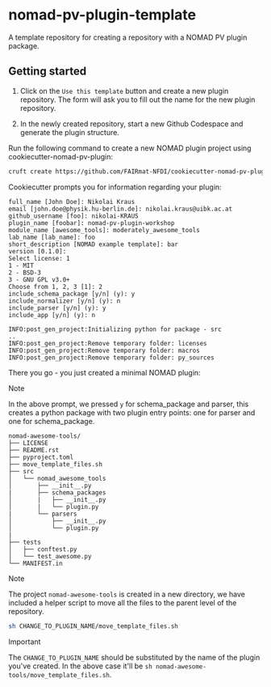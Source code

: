# nomad-pv-plugin-template
A template repository for creating a repository with a NOMAD PV plugin package.


## Getting started

1. Click on the `Use this template` button and create a new plugin repository. The form will ask you to fill out the name for the new plugin repository.

2. In the newly created repository, start a new Github Codespace and generate the plugin structure.

Run the following command to create a new NOMAD plugin project using cookiecutter-nomad-pv-plugin:

```sh
cruft create https://github.com/FAIRmat-NFDI/cookiecutter-nomad-pv-plugin
```

Cookiecutter prompts you for information regarding your plugin:

```no-highlight
full_name [John Doe]: Nikolai Kraus
email [john.doe@physik.hu-berlin.de]: nikolai.kraus@uibk.ac.at
github_username [foo]: nikolai-KRAUS
plugin_name [foobar]: nomad-pv-plugin-workshop
module_name [awesome_tools]: moderately_awesome_tools
lab_name [lab_name]: foo
short_description [NOMAD example template]: bar
version [0.1.0]:
Select license: 1
1 - MIT
2 - BSD-3
3 - GNU GPL v3.0+
Choose from 1, 2, 3 [1]: 2
include_schema_package [y/n] (y): y
include_normalizer [y/n] (y): n
include_parser [y/n] (y): y
include_app [y/n] (y): n

INFO:post_gen_project:Initializing python for package - src
..
INFO:post_gen_project:Remove temporary folder: licenses
INFO:post_gen_project:Remove temporary folder: macros
INFO:post_gen_project:Remove temporary folder: py_sources
```




There you go - you just created a minimal NOMAD plugin:

> [!NOTE]
> In the above prompt, we pressed `y` for schema_package and parser, this creates a python package with two plugin entry points: one for parser and one for schema_package.

```no-highlight
nomad-awesome-tools/
├── LICENSE
├── README.rst
├── pyproject.toml
├── move_template_files.sh
├── src
│   └── nomad_awesome_tools
│       ├── __init__.py
|       ├── schema_packages
│       |   ├── __init__.py
│       |   └── plugin.py
|       └── parsers
│           ├── __init__.py
│           └── plugin.py
|
├── tests
│   ├── conftest.py
│   └── test_awesome.py
└── MANIFEST.in
```


> [!NOTE]
> The project `nomad-awesome-tools` is created in a new directory, we have included a helper script to move all the files to the parent level of the repository.


```sh
sh CHANGE_TO_PLUGIN_NAME/move_template_files.sh
```

> [!IMPORTANT]
> The `CHANGE_TO_PLUGIN_NAME` should be substituted by the name of the plugin you've created. In the above case it'll be `sh nomad-awesome-tools/move_template_files.sh`. 
